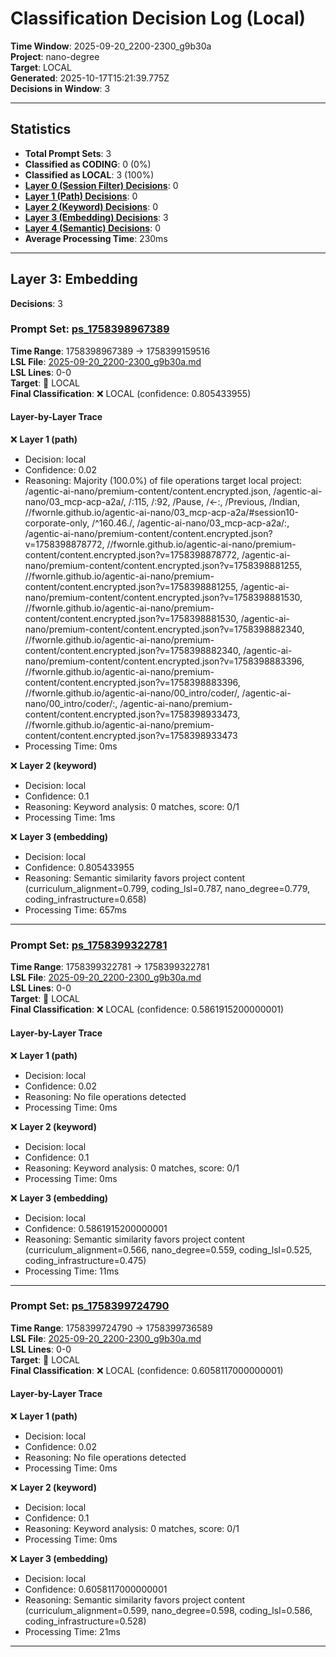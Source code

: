 # Classification Decision Log (Local)

**Time Window**: 2025-09-20_2200-2300_g9b30a<br>
**Project**: nano-degree<br>
**Target**: LOCAL<br>
**Generated**: 2025-10-17T15:21:39.775Z<br>
**Decisions in Window**: 3

---

## Statistics

- **Total Prompt Sets**: 3
- **Classified as CODING**: 0 (0%)
- **Classified as LOCAL**: 3 (100%)
- **[Layer 0 (Session Filter) Decisions](#layer-0-session-filter)**: 0
- **[Layer 1 (Path) Decisions](#layer-1-path)**: 0
- **[Layer 2 (Keyword) Decisions](#layer-2-keyword)**: 0
- **[Layer 3 (Embedding) Decisions](#layer-3-embedding)**: 3
- **[Layer 4 (Semantic) Decisions](#layer-4-semantic)**: 0
- **Average Processing Time**: 230ms

---

## Layer 3: Embedding

**Decisions**: 3

### Prompt Set: [ps_1758398967389](../../history/2025-09-20_2200-2300_g9b30a.md#ps_1758398967389)

**Time Range**: 1758398967389 → 1758399159516<br>
**LSL File**: [2025-09-20_2200-2300_g9b30a.md](../../history/2025-09-20_2200-2300_g9b30a.md#ps_1758398967389)<br>
**LSL Lines**: 0-0<br>
**Target**: 📍 LOCAL<br>
**Final Classification**: ❌ LOCAL (confidence: 0.805433955)

#### Layer-by-Layer Trace

❌ **Layer 1 (path)**
- Decision: local
- Confidence: 0.02
- Reasoning: Majority (100.0%) of file operations target local project: /agentic-ai-nano/premium-content/content.encrypted.json, /agentic-ai-nano/03_mcp-acp-a2a/, /:115, /:92, /Pause, /←:, /Previous, /Indian, //fwornle.github.io/agentic-ai-nano/03_mcp-acp-a2a/#session10-corporate-only, /^160\.46\./, /agentic-ai-nano/03_mcp-acp-a2a/:, /agentic-ai-nano/premium-content/content.encrypted.json?v=1758398878772, //fwornle.github.io/agentic-ai-nano/premium-content/content.encrypted.json?v=1758398878772, /agentic-ai-nano/premium-content/content.encrypted.json?v=1758398881255, //fwornle.github.io/agentic-ai-nano/premium-content/content.encrypted.json?v=1758398881255, /agentic-ai-nano/premium-content/content.encrypted.json?v=1758398881530, //fwornle.github.io/agentic-ai-nano/premium-content/content.encrypted.json?v=1758398881530, /agentic-ai-nano/premium-content/content.encrypted.json?v=1758398882340, //fwornle.github.io/agentic-ai-nano/premium-content/content.encrypted.json?v=1758398882340, /agentic-ai-nano/premium-content/content.encrypted.json?v=1758398883396, //fwornle.github.io/agentic-ai-nano/premium-content/content.encrypted.json?v=1758398883396, //fwornle.github.io/agentic-ai-nano/00_intro/coder/, /agentic-ai-nano/00_intro/coder/:, /agentic-ai-nano/premium-content/content.encrypted.json?v=1758398933473, //fwornle.github.io/agentic-ai-nano/premium-content/content.encrypted.json?v=1758398933473
- Processing Time: 0ms

❌ **Layer 2 (keyword)**
- Decision: local
- Confidence: 0.1
- Reasoning: Keyword analysis: 0 matches, score: 0/1
- Processing Time: 1ms

❌ **Layer 3 (embedding)**
- Decision: local
- Confidence: 0.805433955
- Reasoning: Semantic similarity favors project content (curriculum_alignment=0.799, coding_lsl=0.787, nano_degree=0.779, coding_infrastructure=0.658)
- Processing Time: 657ms

---

### Prompt Set: [ps_1758399322781](../../history/2025-09-20_2200-2300_g9b30a.md#ps_1758399322781)

**Time Range**: 1758399322781 → 1758399322781<br>
**LSL File**: [2025-09-20_2200-2300_g9b30a.md](../../history/2025-09-20_2200-2300_g9b30a.md#ps_1758399322781)<br>
**LSL Lines**: 0-0<br>
**Target**: 📍 LOCAL<br>
**Final Classification**: ❌ LOCAL (confidence: 0.5861915200000001)

#### Layer-by-Layer Trace

❌ **Layer 1 (path)**
- Decision: local
- Confidence: 0.02
- Reasoning: No file operations detected
- Processing Time: 0ms

❌ **Layer 2 (keyword)**
- Decision: local
- Confidence: 0.1
- Reasoning: Keyword analysis: 0 matches, score: 0/1
- Processing Time: 0ms

❌ **Layer 3 (embedding)**
- Decision: local
- Confidence: 0.5861915200000001
- Reasoning: Semantic similarity favors project content (curriculum_alignment=0.566, nano_degree=0.559, coding_lsl=0.525, coding_infrastructure=0.475)
- Processing Time: 11ms

---

### Prompt Set: [ps_1758399724790](../../history/2025-09-20_2200-2300_g9b30a.md#ps_1758399724790)

**Time Range**: 1758399724790 → 1758399736589<br>
**LSL File**: [2025-09-20_2200-2300_g9b30a.md](../../history/2025-09-20_2200-2300_g9b30a.md#ps_1758399724790)<br>
**LSL Lines**: 0-0<br>
**Target**: 📍 LOCAL<br>
**Final Classification**: ❌ LOCAL (confidence: 0.6058117000000001)

#### Layer-by-Layer Trace

❌ **Layer 1 (path)**
- Decision: local
- Confidence: 0.02
- Reasoning: No file operations detected
- Processing Time: 0ms

❌ **Layer 2 (keyword)**
- Decision: local
- Confidence: 0.1
- Reasoning: Keyword analysis: 0 matches, score: 0/1
- Processing Time: 0ms

❌ **Layer 3 (embedding)**
- Decision: local
- Confidence: 0.6058117000000001
- Reasoning: Semantic similarity favors project content (curriculum_alignment=0.599, nano_degree=0.598, coding_lsl=0.586, coding_infrastructure=0.528)
- Processing Time: 21ms

---

